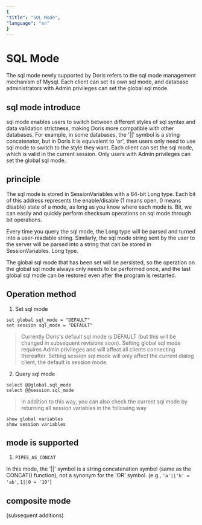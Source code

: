 ```yaml
---
{
"title": "SQL Mode",
"language": "en"
}
---
```


# SQL Mode

The sql mode newly supported by Doris refers to the sql mode management mechanism of Mysql. Each client can set its own sql mode, and database administrators with Admin privileges can set the global sql mode.
## sql mode introduce

sql mode enables users to switch between different styles of sql syntax and data validation strictness, making Doris more compatible with other databases. For example, in some databases, the '||' symbol is a string concatenator, but in Doris it is equivalent to 'or', then users only need to use sql mode to switch to the style they want. Each client can set the sql mode, which is valid in the current session. Only users with Admin privileges can set the global sql mode.
## principle

The sql mode is stored in SessionVariables with a 64-bit Long type. Each bit of this address represents the enable/disable (1 means open, 0 means disable) state of a mode, as long as you know where each mode is. Bit, we can easily and quickly perform checksum operations on sql mode through bit operations.

Every time you query the sql mode, the Long type will be parsed and turned into a user-readable string. Similarly, the sql mode string sent by the user to the server will be parsed into a string that can be stored in SessionVariables. Long type.

The global sql mode that has been set will be persisted, so the operation on the global sql mode always only needs to be performed once, and the last global sql mode can be restored even after the program is restarted.

## Operation method

1. Set sql mode
```
set global sql_mode = "DEFAULT"
set session sql_mode = "DEFAULT"
```
>Currently Doris's default sql mode is DEFAULT (but this will be changed in subsequent revisions soon).
>Setting global sql mode requires Admin privileges and will affect all clients connecting thereafter.
>Setting session sql mode will only affect the current dialog client, the default is session mode.

2. Query sql mode

```
select @@global.sql_mode
select @@session.sql_mode
```
>In addition to this way, you can also check the current sql mode by returning all session variables in the following way
```
show global variables
show session variables
```

## mode is supported

1. `PIPES_AS_CONCAT`

In this mode, the '||' symbol is a string concatenation symbol (same as the CONCAT() function), not a synonym for the 'OR' symbol. (e.g., `'a'||'b' = 'ab'`, `1||0 = '10'`)
## composite mode

(subsequent additions)
